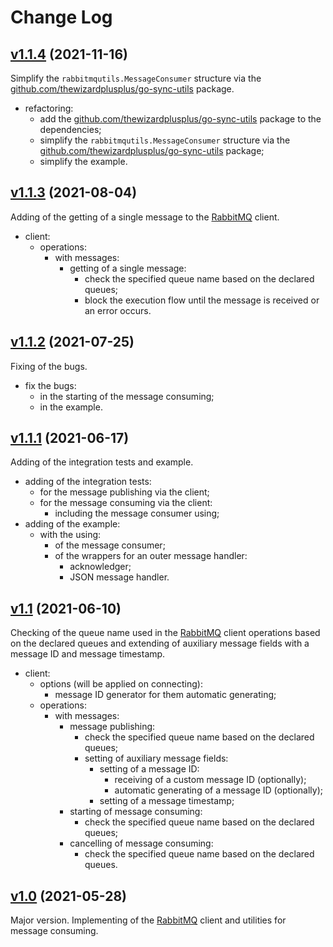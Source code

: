 # Change Log

## [v1.1.4](https://github.com/thewizardplusplus/go-rabbitmq-utils/tree/v1.1.4) (2021-11-16)

Simplify the `rabbitmqutils.MessageConsumer` structure via the [github.com/thewizardplusplus/go-sync-utils](https://github.com/thewizardplusplus/go-sync-utils) package.

- refactoring:
  - add the [github.com/thewizardplusplus/go-sync-utils](https://github.com/thewizardplusplus/go-sync-utils) package to the dependencies;
  - simplify the `rabbitmqutils.MessageConsumer` structure via the [github.com/thewizardplusplus/go-sync-utils](https://github.com/thewizardplusplus/go-sync-utils) package;
  - simplify the example.

## [v1.1.3](https://github.com/thewizardplusplus/go-rabbitmq-utils/tree/v1.1.3) (2021-08-04)

Adding of the getting of a single message to the [RabbitMQ](https://www.rabbitmq.com/) client.

- client:
  - operations:
    - with messages:
      - getting of a single message:
        - check the specified queue name based on the declared queues;
        - block the execution flow until the message is received or an error occurs.

## [v1.1.2](https://github.com/thewizardplusplus/go-rabbitmq-utils/tree/v1.1.2) (2021-07-25)

Fixing of the bugs.

- fix the bugs:
  - in the starting of the message consuming;
  - in the example.

## [v1.1.1](https://github.com/thewizardplusplus/go-rabbitmq-utils/tree/v1.1.1) (2021-06-17)

Adding of the integration tests and example.

- adding of the integration tests:
  - for the message publishing via the client;
  - for the message consuming via the client:
    - including the message consumer using;
- adding of the example:
  - with the using:
    - of the message consumer;
    - of the wrappers for an outer message handler:
      - acknowledger;
      - JSON message handler.

## [v1.1](https://github.com/thewizardplusplus/go-rabbitmq-utils/tree/v1.1) (2021-06-10)

Checking of the queue name used in the [RabbitMQ](https://www.rabbitmq.com/) client operations based on the declared queues and extending of auxiliary message fields with a message ID and message timestamp.

- client:
  - options (will be applied on connecting):
    - message ID generator for them automatic generating;
  - operations:
    - with messages:
      - message publishing:
        - check the specified queue name based on the declared queues;
        - setting of auxiliary message fields:
          - setting of a message ID:
            - receiving of a custom message ID (optionally);
            - automatic generating of a message ID (optionally);
          - setting of a message timestamp;
      - starting of message consuming:
        - check the specified queue name based on the declared queues;
      - cancelling of message consuming:
        - check the specified queue name based on the declared queues.

## [v1.0](https://github.com/thewizardplusplus/go-rabbitmq-utils/tree/v1.0) (2021-05-28)

Major version. Implementing of the [RabbitMQ](https://www.rabbitmq.com/) client and utilities for message consuming.
